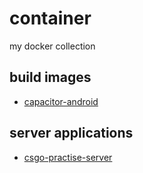# container
my docker collection

## build images
- [capacitor-android](./build/capacitor-android/README.md)

## server applications
- [csgo-practise-server](./server/csgo-practise-server/README.md)
